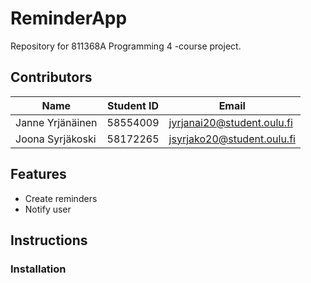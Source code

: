 # ReminderApp
Repository for 811368A Programming 4 -course project.

## Contributors

| Name              | Student ID    | Email                           |
| ----------------- | ------------- | ------------------------------- |
| Janne Yrjänäinen  | 58554009      | jyrjanai20@student.oulu.fi      |
| Joona Syrjäkoski  | 58172265      | jsyrjako20@student.oulu.fi      |

## Features
- Create reminders
- Notify user


## Instructions
### Installation

